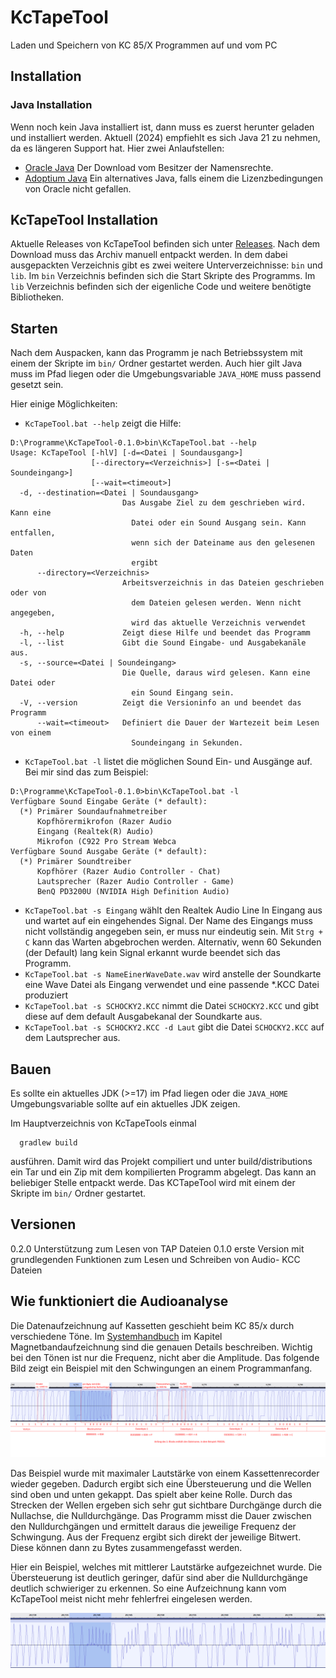 # KcTapeTool
Laden und Speichern von KC 85/X Programmen auf und vom PC

## Installation

### Java Installation

Wenn noch kein Java installiert ist, dann muss es zuerst herunter geladen und installiert werden. Aktuell (2024) empfiehlt es sich Java 21 zu nehmen, 
da es längeren Support hat. Hier zwei Anlaufstellen:
* [Oracle Java](https://www.oracle.com/de/java/technologies/downloads/) Der Download vom Besitzer der Namensrechte.
* [Adoptium Java](https://adoptium.net/de/) Ein alternatives Java, falls einem die Lizenzbedingungen von Oracle nicht gefallen.

## KcTapeTool Installation
Aktuelle Releases von KcTapeTool befinden sich unter [Releases](https://github.com/Hojoe42/KcTapeTool/releases). 
Nach dem Download muss das Archiv manuell entpackt werden. In dem dabei ausgepackten Verzeichnis gibt es zwei weitere Unterverzeichnisse: `bin` und `lib`. 
Im `bin` Verzeichnis befinden sich die Start Skripte des Programms. Im `lib` Verzeichnis befinden sich der eigenliche Code und weitere benötigte Bibliotheken. 

## Starten
Nach dem Auspacken, kann das Programm je nach Betriebssystem mit einem der Skripte im `bin/` Ordner gestartet werden. Auch hier gilt Java muss im Pfad liegen 
oder die Umgebungsvariable `JAVA_HOME` muss passend gesetzt sein.

Hier einige Möglichkeiten:

- `KcTapeTool.bat --help` zeigt die Hilfe:

```
D:\Programme\KcTapeTool-0.1.0>bin\KcTapeTool.bat --help
Usage: KcTapeTool [-hlV] [-d=<Datei | Soundausgang>]
                  [--directory=<Verzeichnis>] [-s=<Datei | Soundeingang>]
                  [--wait=<timeout>]
  -d, --destination=<Datei | Soundausgang>
                         Das Ausgabe Ziel zu dem geschrieben wird. Kann eine
                           Datei oder ein Sound Ausgang sein. Kann entfallen,
                           wenn sich der Dateiname aus den gelesenen Daten
                           ergibt
      --directory=<Verzeichnis>
                         Arbeitsverzeichnis in das Dateien geschrieben oder von
                           dem Dateien gelesen werden. Wenn nicht angegeben,
                           wird das aktuelle Verzeichnis verwendet
  -h, --help             Zeigt diese Hilfe und beendet das Programm
  -l, --list             Gibt die Sound Eingabe- und Ausgabekanäle aus.
  -s, --source=<Datei | Soundeingang>
                         Die Quelle, daraus wird gelesen. Kann eine Datei oder
                           ein Sound Eingang sein.
  -V, --version          Zeigt die Versioninfo an und beendet das Programm
      --wait=<timeout>   Definiert die Dauer der Wartezeit beim Lesen von einem
                           Soundeingang in Sekunden.
```

- `KcTapeTool.bat -l` listet die möglichen Sound Ein- und Ausgänge auf. Bei mir sind das zum Beispiel:

```
D:\Programme\KcTapeTool-0.1.0>bin\KcTapeTool.bat -l
Verfügbare Sound Eingabe Geräte (* default):
  (*) Primärer Soundaufnahmetreiber
      Kopfhörermikrofon (Razer Audio
      Eingang (Realtek(R) Audio)
      Mikrofon (C922 Pro Stream Webca
Verfügbare Sound Ausgabe Geräte (* default):
  (*) Primärer Soundtreiber
      Kopfhörer (Razer Audio Controller - Chat)
      Lautsprecher (Razer Audio Controller - Game)
      BenQ PD3200U (NVIDIA High Definition Audio)
```

- `KcTapeTool.bat -s Eingang`  wählt den Realtek Audio Line In Eingang aus und wartet auf ein eingehendes Signal. Der Name des Eingangs 
muss nicht vollständig angegeben sein, er muss nur eindeutig sein. Mit `Strg + C` kann das Warten abgebrochen werden. Alternativ, wenn 60 Sekunden 
(der Default) lang kein Signal erkannt wurde beendet sich das Programm.
- `KcTapeTool.bat -s NameEinerWaveDate.wav` wird anstelle der Soundkarte eine Wave Datei als Eingang verwendet und eine passende *.KCC Datei produziert
- `KcTapeTool.bat -s SCHOCKY2.KCC` nimmt die Datei `SCHOCKY2.KCC` und gibt diese auf dem default Ausgabekanal der Soundkarte aus.
- `KcTapeTool.bat -s SCHOCKY2.KCC -d Laut` gibt die Datei `SCHOCKY2.KCC` auf dem Lautsprecher aus.

## Bauen

Es sollte ein aktuelles JDK (>=17) im Pfad liegen oder die `JAVA_HOME` Umgebungsvariable sollte auf ein aktuelles JDK zeigen.

Im Hauptverzeichnis von KcTapeTools einmal 

```
  gradlew build
```

ausführen. Damit wird das Projekt compiliert und unter build/distributions ein Tar und ein Zip mit dem kompilierten Programm abgelegt. Das kann an 
beliebiger Stelle entpackt werde. Das KCTapeTool wird mit einem der Skripte im `bin/` Ordner gestartet. 

## Versionen

0.2.0 Unterstützung zum Lesen von TAP Dateien
0.1.0 erste Version mit grundlegenden Funktionen zum Lesen und Schreiben von Audio- KCC Dateien

## Wie funktioniert die Audioanalyse

Die Datenaufzeichnung auf Kassetten geschieht beim KC 85/x durch verschiedene Töne. Im [Systemhandbuch](http://www.kc85.info/index.php/download-topmenu/download/32-handbuecher/401-kc85-5-systemhandbuch.html)
im Kapitel Magnetbandaufzeichnung sind die genauen Details beschreiben. 
Wichtig bei den Tönen ist nur die Frequenz, nicht aber die Amplitude. Das folgende Bild zeigt ein Beispiel mit den Schwingungen an einem Programmanfang.

![KC Magnetbandaufzeichnung, mit Erklärungen wie die Töne in einzelne Bits und Bytes zerlegt werden](/images/kc-audio-format.png)

Das Beispiel wurde mit maximaler Lautstärke von einem Kassettenrecorder wieder gegeben. Dadurch ergibt sich eine Übersteuerung und die Wellen sind 
oben und unten gekappt. Das spielt aber keine Rolle. Durch das Strecken der Wellen ergeben sich sehr gut sichtbare Durchgänge durch die Nullachse, 
die Nulldurchgänge. Das Programm misst die Dauer zwischen den Nulldurchgängen und ermittelt daraus die jeweilige Frequenz der Schwingung. 
Aus der Frequenz ergibt sich direkt der jeweilige Bitwert. Diese können dann zu Bytes zusammengefasst werden.

Hier ein Beispiel, welches mit mittlerer Lautstärke aufgezeichnet wurde. Die Übersteuerung ist deutlich geringer, dafür sind aber die Nulldurchgänge 
deutlich schwieriger zu erkennen. So eine Aufzeichnung kann vom KcTapeTool meist nicht mehr fehlerfrei eingelesen werden.

![KC Magnetbandaufzeichnung mittlere Lautstärke](/images/kc-audio-mittel.png)

